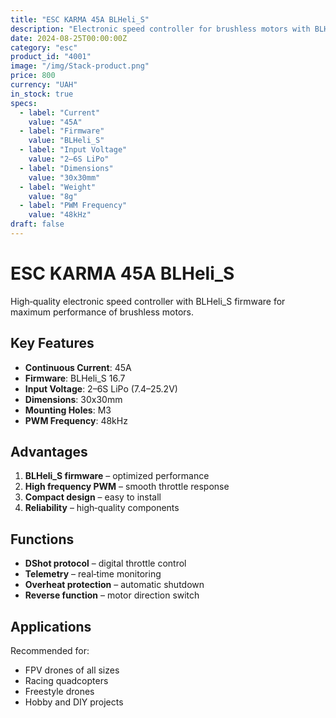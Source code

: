 ```yaml
---
title: "ESC KARMA 45A BLHeli_S"
description: "Electronic speed controller for brushless motors with BLHeli_S firmware"
date: 2024-08-25T00:00:00Z
category: "esc"
product_id: "4001"
image: "/img/Stack-product.png"
price: 800
currency: "UAH"
in_stock: true
specs:
  - label: "Current"
    value: "45A"
  - label: "Firmware"
    value: "BLHeli_S"
  - label: "Input Voltage"
    value: "2–6S LiPo"
  - label: "Dimensions"
    value: "30x30mm"
  - label: "Weight"
    value: "8g"
  - label: "PWM Frequency"
    value: "48kHz"
draft: false
---
```


# ESC KARMA 45A BLHeli_S

High‑quality electronic speed controller with BLHeli_S firmware for maximum performance of brushless motors.

## Key Features

- **Continuous Current**: 45A  
- **Firmware**: BLHeli_S 16.7  
- **Input Voltage**: 2–6S LiPo (7.4–25.2V)  
- **Dimensions**: 30x30mm  
- **Mounting Holes**: M3  
- **PWM Frequency**: 48kHz  

## Advantages

1. **BLHeli_S firmware** – optimized performance  
2. **High frequency PWM** – smooth throttle response  
3. **Compact design** – easy to install  
4. **Reliability** – high‑quality components  

## Functions

- **DShot protocol** – digital throttle control  
- **Telemetry** – real‑time monitoring  
- **Overheat protection** – automatic shutdown  
- **Reverse function** – motor direction switch  

## Applications

Recommended for:
- FPV drones of all sizes  
- Racing quadcopters  
- Freestyle drones  
- Hobby and DIY projects
